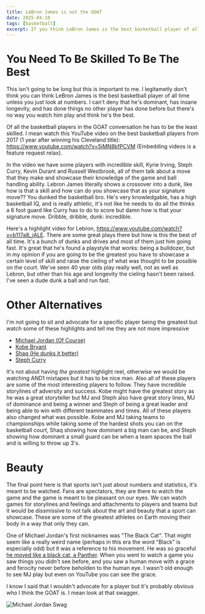```yaml
---
title: LeBron James is not the GOAT
date: 2025-04-10
tags: [basketball]
excerpt: If you think LeBron James is the best basketball player of all time I think you don't have eyes or are just ignorant.
---
```


# You Need To Be Skilled To Be The Best

This isn't going to be long but this is important to me. I legitametly don't think you can think LeBron James is the best basketball player of all time unless you just look at numbers. I can't deny that he's dominant, has insane longevity, and has done things no other player has done before but there's no way you watch him play and think he's the best.

Of all the basketball players in the GOAT conversation he has to be the least skilled. I mean watch this YouTube video on the best basketball players from 2017 (1 year after winning his Cleveland title): https://www.youtube.com/watch?v=5iMN8kfPCVM (Embedding videos is a feature request relax).

In the video we have some players with incredible skill, Kyrie Irving, Steph Curry, Kevin Durant and Russell Westbrook, all of them talk about a move that they make and showcase their knowledge of the game and ball handling ability. Lebron James literally shows a crossover into a dunk, like how is that a skill and how can do you showcase that as your signature move?? You dunked the basketball bro. He's very knowledgable, has a high basketball IQ, and is really athletic, it's not like he needs to do all the thinks a 6 foot guard like Curry has to do to score but damn how is that your signature move. Dribble, dribble, dunk: incredible.

Here's a highlight video for Lebron, https://www.youtube.com/watch?v=b117a8_jALE. There are some great plays there but how is this the best of all time. It's a bunch of dunks and drives and most of them just him going fast. It's great that he's found a playstyle that works: being a bulldozer, but in my opinion if you are going to be the greatest you have to showcase a certain level of skill and raise the cieling of what was thought to be possible on the court. We've seen 40 year olds play really well, not as well as Lebron, but other than his age and longevity the cieling hasn't been raised. I've seen a dude dunk a ball and run fast.

# Other Alternatives

I'm not going to sit and advocate for a specific player being the greatest but watch some of these highlights and tell me they are not more impressive

* [Michael Jordan (Of Course)](https://www.youtube.com/watch?v=jbW4f60dCNA)
* [Kobe Bryant](https://www.youtube.com/watch?v=1fjhIWJSxfw)
* [Shaq (He dunks it better)](https://www.youtube.com/watch?v=3VlMSo7AXow)
* [Steph Curry](https://www.youtube.com/watch?v=NHhTMh0nURA)

It's not about having *the greatest* highlight reel, otherwise we would be watching AND1 mixtapes but it has to be nice man. Also all of these players are some of the most interesting players to follow. They have incredible storylines of adversity and success. Kobe might have the greatest story as he was a great storyteller but MJ and Steph also have great story lines, MJ of dominance and being a winner and Steph of being a great leader and being able to win with different teammates and times. All of these players also changed what was possible. Kobe and MJ taking teams to championships while taking some of the hardest shots you can on the basketball court, Shaq showing how dominant a big man can be, and Steph showing how dominant a small guard can be when a team spaces the ball and is willing to throw up 3's.

# Beauty

The final point here is that sports isn't just about numbers and statistics, it's meant to be watched. Fans are spectators, they are there to watch the game and the game is meant to be pleasant on our eyes. We can watch games for storylines and feelings and attachments to players and teams but it would be dissmissive to not talk about the art and beauty that a sport can showcase. These are some of the greatest athletes on Earth moving their body in a way that only they can.

One of Michael Jordan's first nicknames was "The Black Cat". That might seem like a really weird name (perhaps in this era the word "Black" is especially odd) but it was a reference to his movement. He was so graceful [he moved like a black cat, a Panther](https://www.youtube.com/watch?v=WXErOmq3owg). When you went to watch a game you saw things you didn't see before, and you saw a human move with a grace and ferocity never before beholden to the human eye. I wasn't old enough to see MJ play but even on YouTube you can see the grace.

I know I said that I wouldn't advocate for a player but it's probably obvious who I think the GOAT is. I mean look at that swagger.

![Michael Jordan Swag](/images/michael-jordan.jpg)